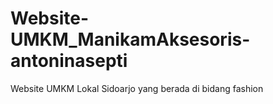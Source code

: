 # Website-UMKM_ManikamAksesoris-antoninasepti
Website UMKM Lokal Sidoarjo yang berada di bidang fashion
